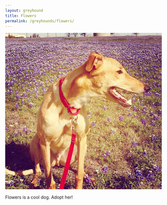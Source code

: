 ```yaml
---
layout: greyhound
title: Flowers
permalink: /greyhounds/flowers/
---
```


![Flowers](/img/flowers.jpg)

Flowers is a cool dog.  Adopt her!
